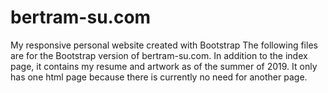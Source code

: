 # bertram-su.com
My responsive personal website created with Bootstrap
The following files are for the Bootstrap version of bertram-su.com. In addition to the index page, it contains my resume and artwork as 
of the summer of 2019. It only has one html page because there is currently no need for another page. 
